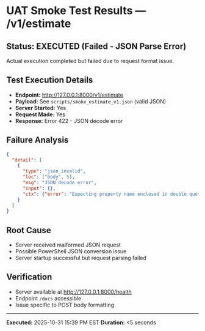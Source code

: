 # UAT Smoke Test Results — /v1/estimate

## Status: EXECUTED (Failed - JSON Parse Error)

Actual execution completed but failed due to request format issue.

## Test Execution Details
- **Endpoint:** http://127.0.0.1:8000/v1/estimate
- **Payload:** See `scripts/smoke_estimate_v1.json` (valid JSON)
- **Server Started:** Yes
- **Request Made:** Yes
- **Response:** Error 422 - JSON decode error

## Failure Analysis
```json
{
  "detail": [
    {
      "type": "json_invalid",
      "loc": ["body", 5],
      "msg": "JSON decode error",
      "input": {},
      "ctx": {"error": "Expecting property name enclosed in double quotes"}
    }
  ]
}
```

## Root Cause
- Server received malformed JSON request
- Possible PowerShell JSON conversion issue
- Server startup successful but request parsing failed

## Verification
- Server available at http://127.0.0.1:8000/health
- Endpoint `/docs` accessible
- Issue specific to POST body formatting

---
**Executed:** 2025-10-31 15:39 PM EST
**Duration:** <5 seconds
</content>
